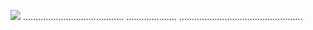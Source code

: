 <a href="https://goo.su/as75g"><img src="https://i.imgur.com/mMTgx9c.jpeg" /></a>
........................................
....................
.................................................
